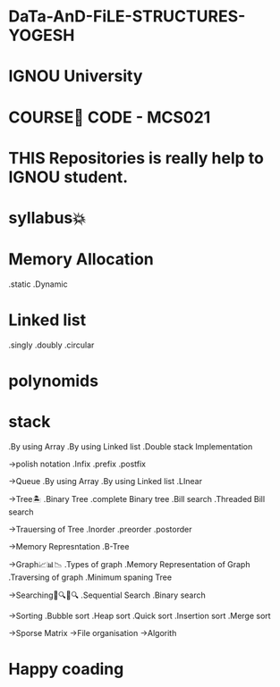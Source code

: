 # DaTa-AnD-FiLE-STRUCTURES-YOGESH
# IGNOU University
# COURSE📗 CODE - MCS021
# THIS Repositories is really help to IGNOU student.

# syllabus💥

# Memory Allocation 
.static 
.Dynamic

# Linked list
.singly
.doubly
.circular

# polynomids

# stack 
.By using Array
.By using Linked list
.Double stack Implementation

->polish notation
.Infix
.prefix
.postfix

->Queue
.By using Array
.By using Linked list
.LInear

->Tree🏝
.Binary Tree
.complete Binary tree
.Bill search
.Threaded Bill search

->Trauersing of Tree
.Inorder
.preorder
.postorder

->Memory Represntation
.B-Tree

->Graph📈📊📉
.Types of graph
.Memory Representation of Graph
.Traversing of graph
.Minimum spaning Tree

->Searching🔎🔍🔎🔍
.Sequential Search
.Binary search

->Sorting
.Bubble sort
.Heap sort
.Quick sort
.Insertion sort
.Merge sort


->Sporse Matrix
->File organisation
->Algorith


# Happy coading
